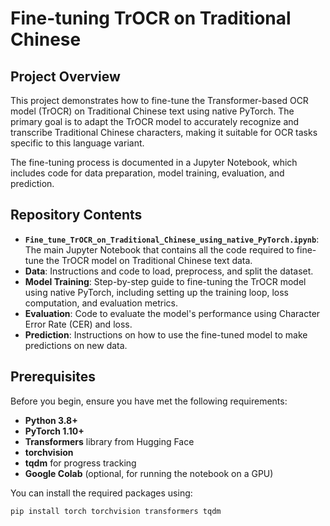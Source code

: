 # Fine-tuning TrOCR on Traditional Chinese

## Project Overview

This project demonstrates how to fine-tune the Transformer-based OCR model (TrOCR) on Traditional Chinese text using native PyTorch. The primary goal is to adapt the TrOCR model to accurately recognize and transcribe Traditional Chinese characters, making it suitable for OCR tasks specific to this language variant.

The fine-tuning process is documented in a Jupyter Notebook, which includes code for data preparation, model training, evaluation, and prediction.

## Repository Contents

- **`Fine_tune_TrOCR_on_Traditional_Chinese_using_native_PyTorch.ipynb`**: The main Jupyter Notebook that contains all the code required to fine-tune the TrOCR model on Traditional Chinese text data.
- **Data**: Instructions and code to load, preprocess, and split the dataset.
- **Model Training**: Step-by-step guide to fine-tuning the TrOCR model using native PyTorch, including setting up the training loop, loss computation, and evaluation metrics.
- **Evaluation**: Code to evaluate the model's performance using Character Error Rate (CER) and loss.
- **Prediction**: Instructions on how to use the fine-tuned model to make predictions on new data.

## Prerequisites

Before you begin, ensure you have met the following requirements:

- **Python 3.8+**
- **PyTorch 1.10+**
- **Transformers** library from Hugging Face
- **torchvision**
- **tqdm** for progress tracking
- **Google Colab** (optional, for running the notebook on a GPU)

You can install the required packages using:

```bash
pip install torch torchvision transformers tqdm
